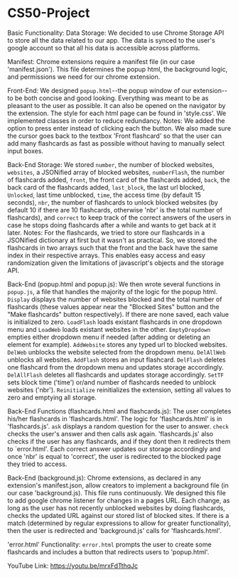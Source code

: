 # CS50-Project

Basic Functionality:
Data Storage: We decided to use Chrome Storage API to store all the data related to our app. The data is synced to the user's google account so that all his data is accessible across platforms.

Manifest: Chrome extensions require a manifest file (in our case 'manifest.json'). This file determines the popup html, the background logic, and permissions we need for our chrome extension. 

Front-End: We designed `popup.html`--the popup window of our extension--to be both concise and good looking. Everything was meant to be as pleasant to the user as possible. It can also be opened on the navigator by the extension. The style for each html page can be found in 'style.css'. We implemented classes in order to reduce redundancy. 
Notes: We added the option to press enter instead of clicking each the button. We also made sure the cursor goes back to the textbox 'Front flashcard' so that the user can add many flashcards as fast as possible without having to manually select input boxes.

Back-End Storage: We stored `number`, the number of blocked websites, `websites`, a JSONified array of blocked websites, `numberFlash`, the number of flashcards added, `front`, the front card of the flashcards added, `back`, the back card of the flashcards added, `last_block`, the last url blocked, `Unlocked`, last time unblocked, `time`, the access time (by default 15 seconds), `nbr`, the number of flashcards to unlock blocked websites (by default 10 if there are 10 flashcards, otherwise 'nbr' is the total number of flashcards), and `correct` to keep track of the correct answers of the users in case he stops doing flashcards after a while and wants to get back at it later.
Notes: For the flashcards, we tried to store our flashcards in a JSONified dictionary at first but it wasn't as practical. So, we stored the flashcards in two arrays such that the front and the back have the same index in their respective arrays. This enables easy access and easy randomization given the limitations of javascript's objects and the storage API.

Back-End (popup.html and popup.js): We then wrote several functions in `popup.js`, a file that handles the majority of the logic for the popup html. `Display` displays the number of websites blocked and the total number of flashcards (these values appear near the "Blocked Sites" button and the "Make flashcards" button respectively). If there are none saved, each value is initialized to zero. `LoadFlash` loads existant flashcards in one dropdown menu and `LoadWeb` loads existant websites in the other. `EmptyDropdown` empties either dropdown menu if needed (after adding or deleting an element for example). `AddWebsite` stores any typed url to blocked websites. `DelWeb` unblocks the website selected from the dropdown menu. `DelAllWeb` unblocks all websites. `AddFlash` stores an input flashcard. `DelFlash` deletes one flashcard from the dropdown menu and updates storage accordingly. `DelAllFlash` deletes all flashcards and updates storage accordingly. `SetTF` sets block time ('time') or/and number of flashcards needed to unblock websites ('nbr'). `Reinitialize` reinitializes the extension, setting all values to zero and emptying all storage.

Back-End Functions (flashcards.html and flashcards.js): The user completes his/her flashcards in 'flashcards.html'. The logic for 'flashcards.html' is in 'flashcards.js'. `ask` displays a random question for the user to answer. `check` checks the user's answer and then calls ask again. 'flashcards.js' also checks if the user has any flashcards, and if they dont then it redirects them to `error.html'. Each correct answer updates our storage accordingly and once 'nbr' is equal to 'correct', the user is redirected to the blocked page they tried to access.

Back-End (background.js): Chrome extensions, as declared in any extension's manifest.json, allow creators to implement a background file (in our case 'background.js). This file runs continuously. We designed this file to add google chrome listener for changes in a pages URL. Each change, as long as the user has not recently unblocked websites by doing flashcards, checks the updated URL against our stored list of blocked sites. If there is a match (determined by regular expressions to allow for greater functionality), then the user is redirected and 'background.js' calls for 'flashcards.html'.

'error.html' Functionality: `error.html` prompts the user to create some flashcards and includes a button that redirects users to 'popup.html'.

YouTube Link: https://youtu.be/mrxFdTthqJc
